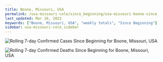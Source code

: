 ```yaml
---
title: Boone, Missouri, USA
permalink: /usa-missouri-cole/since_beginning/usa-missouri-boone-since_beginning.html
last_updated: Mar 26, 2022
keywords: ["Boone, Missouri, USA", "weekly totals", "Since Beginning"]
sidebar: usa-missouri-cole_sidebar
---
```


![Rolling 7-day Confirmed Cases Since Beginning for Boone, Missouri, USA](/covid_tracker/images/graphs/usa-missouri-boone-rolling_7_days_confirmed-since_beginning_graph.png)

![Rolling 7-day Confirmed Deaths Since Beginning for Boone, Missouri, USA](/covid_tracker/images/graphs/usa-missouri-boone-rolling_7_days_deaths-since_beginning_graph.png)
